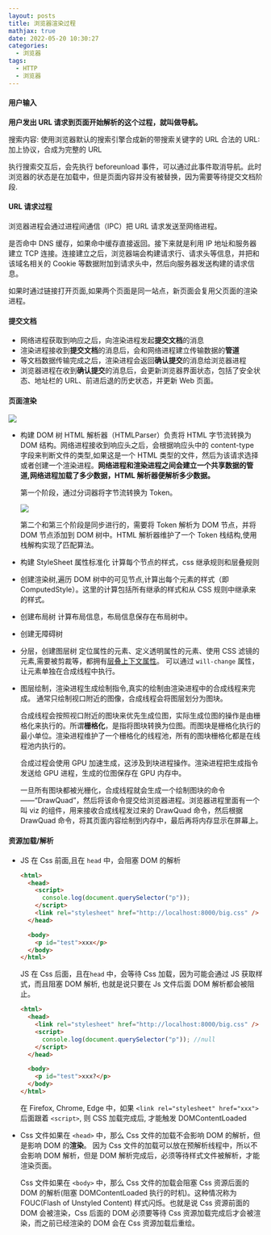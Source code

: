 ```yaml
---
layout: posts
title: 浏览器渲染过程
mathjax: true
date: 2022-05-20 10:30:27
categories:
  - 浏览器
tags:
  - HTTP
  - 浏览器
---
```


#### 用户输入

**用户发出 URL 请求到页面开始解析的这个过程，就叫做导航。**

搜索内容: 使用浏览器默认的搜索引擎合成新的带搜索关键字的 URL
合法的 URL: 加上协议，合成为完整的 URL

执行搜索交互后，会先执行 beforeunload 事件，可以通过此事件取消导航。此时浏览器的状态是在加载中，但是页面内容并没有被替换，因为需要等待提交文档阶段.

#### URL 请求过程

浏览器进程会通过进程间通信（IPC）把 URL 请求发送至网络进程。

是否命中 DNS 缓存，如果命中缓存直接返回。接下来就是利用 IP 地址和服务器建立 TCP 连接。连接建立之后，浏览器端会构建请求行、请求头等信息，并把和该域名相关的 Cookie 等数据附加到请求头中，然后向服务器发送构建的请求信息。

如果时通过链接打开页面,如果两个页面是同一站点，新页面会复用父页面的渲染进程。

#### 提交文档

- 网络进程获取到响应之后，向渲染进程发起**提交文档**的消息
- 渲染进程接收到**提交文档**的消息后，会和网络进程建立传输数据的**管道**
- 等文档数据传输完成之后，渲染进程会返回**确认提交**的消息给浏览器进程
- 浏览器进程在收到**确认提交**的消息后，会更新浏览器界面状态，包括了安全状态、地址栏的 URL、前进后退的历史状态，并更新 Web 页面。

#### 页面渲染

![](001.webp)

- 构建 DOM 树
  HTML 解析器（HTMLParser）负责将 HTML 字节流转换为 DOM 结构。网络进程接收到响应头之后，会根据响应头中的 content-type 字段来判断文件的类型,如果这是一个 HTML 类型的文件，然后为该请求选择或者创建一个渲染进程。**网络进程和渲染进程之间会建立一个共享数据的管道,网络进程加载了多少数据，HTML 解析器便解析多少数据。**

  第一个阶段，通过分词器将字节流转换为 Token。

  ![](0011.webp)

  第二个和第三个阶段是同步进行的，需要将 Token 解析为 DOM 节点，并将 DOM 节点添加到 DOM 树中。HTML 解析器维护了一个 Token 栈结构,使用栈解构实现了匹配算法。

- 构建 StyleSheet
  属性标准化
  计算每个节点的样式，css 继承规则和层叠规则

- 创建渲染树,遍历 DOM 树中的可见节点,计算出每个元素的样式（即 ComputedStyle）。这里的计算包括所有继承的样式和从 CSS 规则中继承来的样式。

- 创建布局树
  计算布局信息，布局信息保存在布局树中。

- 创建无障碍树

- 分层，创建图层树
  定位属性的元素、定义透明属性的元素、使用 CSS 滤镜的元素,需要被剪裁等，都拥有[层叠上下文属性](https://developer.mozilla.org/zh-CN/docs/Web/CSS/CSS_positioned_layout/Understanding_z-index/Stacking_context)。
  可以通过 `will-change` 属性，让元素单独在合成线程中执行。

- 图层绘制，渲染进程生成绘制指令,真实的绘制由渲染进程中的合成线程来完成。
  通常只绘制视口附近的图像，合成线程会将图层划分为图块。

  合成线程会按照视口附近的图块来优先生成位图，实际生成位图的操作是由栅格化来执行的。所谓**栅格化**，是指将图块转换为位图。而图块是栅格化执行的最小单位。渲染进程维护了一个栅格化的线程池，所有的图块栅格化都是在线程池内执行的。

  合成过程会使用 GPU 加速生成，这涉及到块进程操作。渲染进程把生成指令发送给 GPU 进程，生成的位图保存在 GPU 内存中。

  一旦所有图块都被光栅化，合成线程就会生成一个绘制图块的命令——“DrawQuad”，然后将该命令提交给浏览器进程。浏览器进程里面有一个叫 viz 的组件，用来接收合成线程发过来的 DrawQuad 命令，然后根据 DrawQuad 命令，将其页面内容绘制到内存中，最后再将内存显示在屏幕上。

#### 资源加载/解析

- JS 在 Css 前面,且在 `head` 中，会阻塞 DOM 的解析

  ```html
  <html>
    <head>
      <script>
        console.log(document.querySelector("p"));
      </script>
      <link rel="stylesheet" href="http://localhost:8000/big.css" />
    </head>

    <body>
      <p id="test">xxx</p>
    </body>
  </html>
  ```

  JS 在 Css 后面，且在`head` 中，会等待 Css 加载，因为可能会通过 JS 获取样式，而且阻塞 DOM 解析, 也就是说只要在 Js 文件后面 DOM 解析都会被阻止。

  ```html
  <html>
    <head>
      <link rel="stylesheet" href="http://localhost:8000/big.css" />
      <script>
        console.log(document.querySelector("p")); //null
      </script>
    </head>

    <body>
      <p id="test">xxx?</p>
    </body>
  </html>
  ```

  在 Firefox, Chrome, Edge 中，如果 `<link rel="stylesheet" href="xxx">` 后面跟着 `<script>`, 则 CSS 加载完成后, 才能触发 DOMContentLoaded

- Css 文件如果在 `<head>` 中，那么 Css 文件的加载不会影响 DOM 的解析，但是影响 DOM 的**渲染**。
  因为 Css 文件的加载可以放在预解析线程中，所以不会影响 DOM 解析，但是 DOM 解析完成后，必须等待样式文件被解析，才能渲染页面。

  Css 文件如果在 `<body>` 中，那么 Css 文件的加载会阻塞 Css 资源后面的 DOM 的解析(阻塞 DOMContentLoaded 执行的时机)。这种情况称为 FOUC(Flash of Unstyled Content) 样式闪烁。也就是说 Css 资源前面的 DOM 会被渲染，Css 后面的 DOM 必须要等待 Css 资源加载完成后才会被渲染，而之前已经渲染的 DOM 会在 Css 资源加载后重绘。
